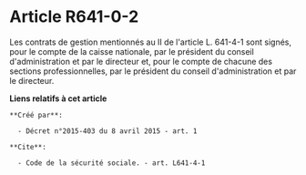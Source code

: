 # Article R641-0-2

Les contrats de gestion mentionnés au II de l'article L. 641-4-1 sont signés, pour le compte de la caisse nationale, par le
président du conseil d'administration et par le directeur et, pour le compte de chacune des sections professionnelles, par le
président du conseil d'administration et par le directeur.

**Liens relatifs à cet article**

	**Créé par**:

	  - Décret n°2015-403 du 8 avril 2015 - art. 1

	**Cite**:

	  - Code de la sécurité sociale. - art. L641-4-1
